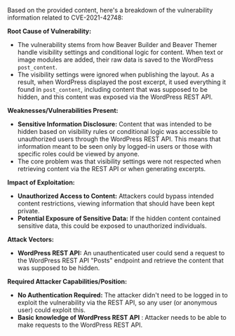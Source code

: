 Based on the provided content, here's a breakdown of the vulnerability information related to CVE-2021-42748:

**Root Cause of Vulnerability:**

*   The vulnerability stems from how Beaver Builder and Beaver Themer handle visibility settings and conditional logic for content. When text or image modules are added, their raw data is saved to the WordPress `post_content`.
*   The visibility settings were ignored when publishing the layout. As a result, when WordPress displayed the post excerpt, it used everything it found in `post_content`, including content that was supposed to be hidden, and this content was exposed via the WordPress REST API.

**Weaknesses/Vulnerabilities Present:**

*   **Sensitive Information Disclosure:** Content that was intended to be hidden based on visibility rules or conditional logic was accessible to unauthorized users through the WordPress REST API. This means that information meant to be seen only by logged-in users or those with specific roles could be viewed by anyone.
*   The core problem was that visibility settings were not respected when retrieving content via the REST API or when generating excerpts.

**Impact of Exploitation:**

*   **Unauthorized Access to Content:** Attackers could bypass intended content restrictions, viewing information that should have been kept private.
*  **Potential Exposure of Sensitive Data:**  If the hidden content contained sensitive data, this could be exposed to unauthorized individuals.

**Attack Vectors:**

*   **WordPress REST API:** An unauthenticated user could send a request to the WordPress REST API "Posts" endpoint and retrieve the content that was supposed to be hidden.

**Required Attacker Capabilities/Position:**

*   **No Authentication Required:** The attacker didn't need to be logged in to exploit the vulnerability via the REST API, so any user (or anonymous user) could exploit this.
*   **Basic knowledge of WordPress REST API** : Attacker needs to be able to make requests to the WordPress REST API.
